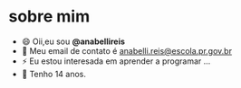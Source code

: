 # sobre mim
- 😄 Oii,eu sou **@anabellireis**
- 👀 Meu email de contato é anabelli.reis@escola.pr.gov.br
- ⚡ Eu estou interesada em aprender a programar ...
- 👯 Tenho 14 anos.
 
<!---
anabellireis/anabellireis is a ✨ special ✨ repository because its `README.md` (this file) appears on your GitHub profile.
You can click the Preview link to take a look at your changes.
--->
